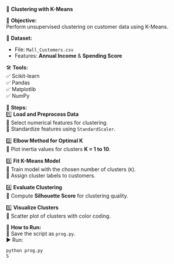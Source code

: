 💠 **Clustering with K-Means**  

📍 **Objective:**  
Perform unsupervised clustering on customer data using K-Means.

📂 **Dataset:**  
- File: `Mall_Customers.csv`  
- Features: **Annual Income** & **Spending Score**  

🛠️ **Tools:**  
✅ Scikit-learn  
✅ Pandas  
✅ Matplotlib  
✅ NumPy  

🔹 **Steps:**  
1️⃣ **Load and Preprocess Data**  
   🔹 Select numerical features for clustering.  
   🔹 Standardize features using `StandardScaler`.  

2️⃣ **Elbow Method for Optimal K**  
   🔹 Plot inertia values for clusters **K = 1 to 10**.  

3️⃣ **Fit K-Means Model**  
   🔹 Train model with the chosen number of clusters (`K`).  
   🔹 Assign cluster labels to customers.  

4️⃣ **Evaluate Clustering**  
   🔹 Compute **Silhouette Score** for clustering quality.  

5️⃣ **Visualize Clusters**  
   🔹 Scatter plot of clusters with color coding.  

🚀 **How to Run:**  
💾 Save the script as `prog.py`.  
▶️ Run:
   ```sh
   python prog.py
S